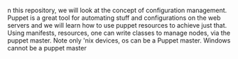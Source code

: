 n this repository, we will look at the concept of configuration management. Puppet is a great tool for automating stuff and configurations on the web servers and we will learn how to use puppet resources to achieve just that. Using manifests, resources, one can write classes to manage nodes, via the puppet master. Note only 'nix devices, os can be a Puppet master. Windows cannot be a puppet master

